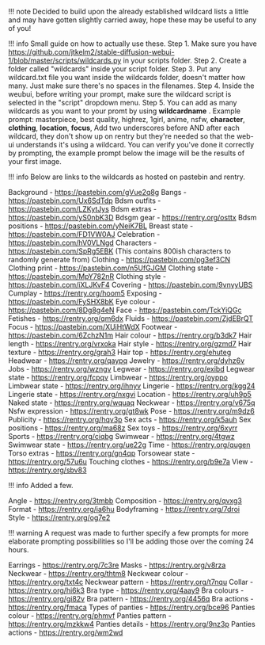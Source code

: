 !!! note Decided to build upon the already established wildcard lists a little and may have gotten slightly carried away, hope these may be useful to any of you!

!!! info Small guide on how to actually use these. 
Step 1. Make sure you have https://github.com/jtkelm2/stable-diffusion-webui-1/blob/master/scripts/wildcards.py in your scripts folder. 
Step 2. Create a folder called "wildcards" inside your script folder.
Step 3. Put any wildcard.txt file you want inside the wildcards folder, doesn't matter how many. Just make sure there's no spaces in the filenames.
Step 4. Inside the weubui, before writing your prompt, make sure the wildcard script is selected in the "script" dropdown menu. 
Step 5. You can add as many wildcards as you want to your promt by using __wildcardname__ . Example prompt: masterpiece, best quality, highrez, 1girl, anime, nsfw, __character__, __clothing__, __location__, __focus__,
Add two underscores before AND after each wildcard, they don't show up on rentry but they're needed so that the web-ui understands it's using a wildcard. You can verify you've done it correctly by prompting, the example prompt below the image will be the results of your first image.

!!! info Below are links to the wildcards as hosted on pastebin and rentry.

Background - https://pastebin.com/gVue2q8g
Bangs - https://pastebin.com/Ux6SdTdp
Bdsm outfits - https://pastebin.com/LZKytJys
Bdsm extras - https://pastebin.com/yS0nbK3D
Bdsgm gear - https://rentry.org/osttx
Bdsm positions - https://pastebin.com/yNeiK7BL
Breast state - https://pastebin.com/FD1VW0AJ
Celebration - https://pastebin.com/hV0VLNgd
Characters - https://pastebin.com/SpRg5EBK (This contains 800ish characters to randomly generate from)
Clothing - https://pastebin.com/pg3ef3CN
Clothing print - https://pastebin.com/n5UfGJGM
Clothing state - https://pastebin.com/MpY782nR
Clothing style - https://pastebin.com/iXLJKvF4
Covering - https://pastebin.com/9vnyyUBS
Cumplay - https://rentry.org/hoom5
Exposing - https://pastebin.com/FySHX8bK
Eye colour - https://pastebin.com/8Dg8g4eN
Face - https://pastebin.com/TckYiQGc
Fetishes - https://rentry.org/qm6dx
Fluids - https://pastebin.com/ZjdEBrQT
Focus - https://pastebin.com/XUiHtWdX
Footwear - https://pastebin.com/6ZchzN1m
Hair colour - https://rentry.org/b3dk7
Hair length - https://rentry.org/vrxoka
Hair style - https://rentry.org/gzmd7
Hair texture - https://rentry.org/grah3
Hair top - https://rentry.org/ehuteg
Headwear - https://rentry.org/qaypq
Jewelry - https://rentry.org/dyhz6v
Jobs - https://rentry.org/wzngv
Legwear - https://rentry.org/exibd
Legwear state - https://rentry.org/fcpqv
Limbwear - https://rentry.org/oyppo
Limbwear state - https://rentry.org/ihnyv
Lingerie - https://rentry.org/kgg24
Lingerie state - https://rentry.org/nxgvi
Location - https://rentry.org/uh9p5
Naked state - https://rentry.org/wquaq
Neckwear - https://rentry.org/v675q
Nsfw expression - https://rentry.org/gt8wk
Pose - https://rentry.org/m9dz6
Publicity - https://rentry.org/hqv3p
Sex acts - https://rentry.org/k5auh
Sex positions - https://rentry.org/ma68z
Sex toys - https://rentry.org/6xyrr
Sports - https://rentry.org/ciqbg
Swimwear - https://rentry.org/4tgwz
Swimwear state - https://rentry.org/ue22g
Time - https://rentry.org/qugen
Torso extras - https://rentry.org/gn4qp
Torsowear state - https://rentry.org/57u6u
Touching clothes - https://rentry.org/b9e7a
View - https://rentry.org/sbv83

!!! info Added a few.

Angle - https://rentry.org/3tmbb
Composition - https://rentry.org/qvxg3
Format - https://rentry.org/ia6hu
Bodyframing - https://rentry.org/7droi
Style - https://rentry.org/og7e2

!!! warning A request was made to further specify a few prompts for more elaborate prompting possibilities so I'll be adding those over the coming 24 hours.

Earrings - https://rentry.org/7c3re
Masks - https://rentry.org/v8rza
Neckwear - https://rentry.org/thtm8
Neckwear colour - https://rentry.org/txt4c
Neckwear pattern - https://rentry.org/t7nqu
Collar - https://rentry.org/hi6k3
Bra type - https://rentry.org/4aay9
Bra colours - https://rentry.org/gi82v
Bra pattern - https://rentry.org/4456q
Bra actions - https://rentry.org/fmaca
Types of panties - https://rentry.org/bce96
Panties colour - https://rentry.org/phmvf
Panties pattern - https://rentry.org/mzkkw4
Panties details - https://rentry.org/9nz3p
Panties actions - https://rentry.org/wm2wd
